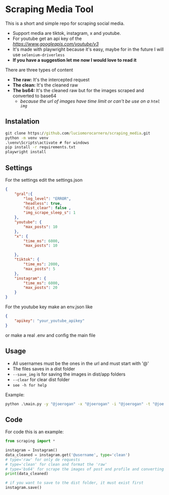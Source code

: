 # Scraping Media Tool
This is a short and simple repo for scraping social media.
- Support media are tiktok, instagram, x and youtube.
- For youtube get an api key of the *https://www.googleapis.com/youtube/v3*
- It's made with playwright because it's easy, maybe for in the future I will use `selenium-driverless`
- **If you have a suggestion let me now I would love to read it**

There are three types of content
- **The raw:** It's the intercepted request
- **The clean:** It's the cleaned raw
- **The bs64:** It's the cleaned raw but for the images scraped and converted to base64
  - *because the url of images have time limit or can't be use on a `html img`*
## Instalation

```cmd
git clone https://github.com/luciomorocarnero/scraping_media.git
python -m venv venv
.\venv\Scripts\activate # for windows
pip install -r requirements.txt
playwright install
```

## Settings
For the settings edit the settings.json
```json
{
    "gral":{
        "log_level": "ERROR",
        "headless": true,
        "dist_clear": false ,
        "img_scrape_sleep_s": 1
    },
    "youtube": {
        "max_posts": 10
    },
    "x": {
        "time_ms": 6000,
        "max_posts": 10

    },
    "tiktok": {
        "time_ms": 2000,
        "max_posts": 5
    },
    "instagram": {
        "time_ms": 6000,
        "max_posts": 20
    }
}
```
For the youtube key make an env.json like
```json
{
    "apikey": "your_youtube_apikey"
}
```
or make a real .env and config the main file

## Usage
- All usernames must be the ones in the url and must start with '@'
- The files saves in a dist folder
- `--save_img` is for saving the images in dist/app folders
- `--clear` for clear dist folder
- `see -h for help`

Example:
```cmd
python .\main.py -y "@joerogan" -x "@joerogan" -i "@joerogan" -t "@joe.rogan.clips33" --save_img
```

## Code
For code this is an example:
```python
from scraping import *

instagram = Instagram()
data_cleaned = instagram.get('@username', type='clean')
# type='raw' for only de requests
# type='clean' for clean and format the 'raw'
# type='bs64' for scrape the images of post and profile and converting to bs64
print(data_cleaned)

# if you want to save to the dist folder, it must exist first
instagram.save()
```
